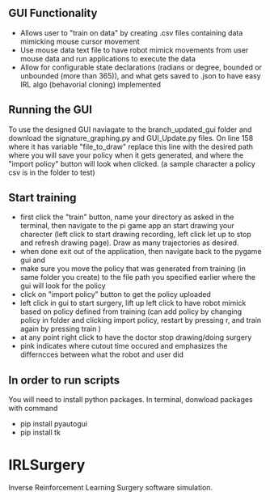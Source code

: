 

## GUI Functionality
- Allows user to "train on data" by creating .csv files containing data mimicking mouse cursor movement 
- Use mouse data text file to have robot mimick movements from user mouse data and run applications to execute the data
- Allow for configurable state declarations (radians or degree, bounded or unbounded (more than 365)), and what gets saved to .json to have easy IRL algo (behavorial cloning) implemented

## Running the GUI
To use the designed GUI naviagate to the branch_updated_gui folder and download the signature_graphing.py and GUI_Update.py files. 
On line 158 where it has variable "file_to_draw" replace this line with the desired path where you will save your policy when it gets generated, and where the "import policy" button will look when clicked. (a sample character a policy csv is in the folder to test)
 
 ## Start training
- first click the "train" button, name your directory as asked in the terminal, then navigate to the pi game app an start drawing your charecter (left click to start drawing recording, left click let up to stop and refresh drawing page). Draw as many trajectories as desired.
- when done exit out of the application, then navigate back to the pygame gui and 
- make sure you move the policy that was generated from training (in same folder you create) to the file path you specified earlier where the gui will look for the policy 
- click on "import policy" button to get the policy uploaded
- left click in gui to start surgery, lift up left click to have robot mimick based on policy defined from training (can add policy by changing policy in folder and clicking import policy, restart by pressing r, and train again by pressing train )
- at any point right click to have the doctor stop drawing/doing surgery
- pink indicates where cutout time occured and emphasizes the differncces between what the robot and user did

## In order to run scripts
You will need to install python packages. 
In terminal, donwload packages with command
- pip install pyautogui
- pip install tk



# IRLSurgery
Inverse Reinforcement Learning Surgery software simulation.
